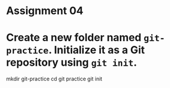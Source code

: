 # Assignment 04

# Create a new folder named `git-practice`. Initialize it as a Git repository using `git init`.

mkdir git-practice
cd git practice
git init
